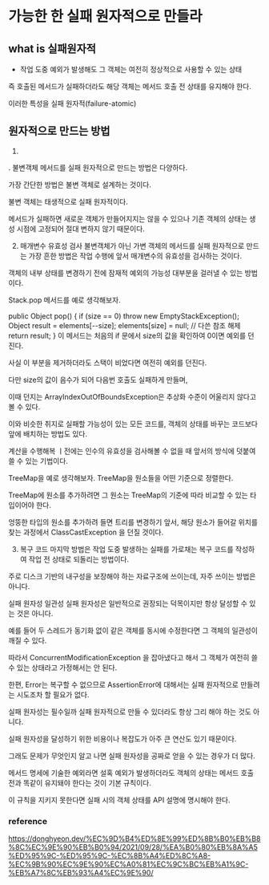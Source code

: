 # 가능한 한 실패 원자적으로 만들라

## what is 실패원자적
- 작업 도중 예외가 발생해도 그 객체는 여전히 정상적으로 사용할 수 있는 상태

즉 호출된 메서드가 실패하더라도 해당 객체는 메서드 호출 전 상태를 유지해야 한다.

이러한 특성을 실패 원자적(failure-atomic) 


## 원자적으로 만드는 방법
1) 

. 불변객체
메서드를 실패 원자적으로 만드는 방법은 다양하다.

가장 간단한 방법은 불변 객체로 설계하는 것이다.

불변 객체는 태생적으로 실패 원자적이다.

메서드가 실패하면 새로운 객체가 만들어지지는 않을 수 있으나 기존 객체의 상태는 생성 시점에 고정되어 절대 변하지 않기 때문이다.

2. 매개변수 유효성 검사
불변객체가 아닌 가변 객체의 메서드를 실패 원자적으로 만드는 가장 흔한 방법은 작업 수행에 앞서 매개변수의 유효성을 검사하는 것이다.

객체의 내부 상태를 변경하기 전에 잠재적 예외의 가능성 대부분을 걸러낼 수 있는 방법이다.

Stack.pop 메서드를 예로 생각해보자.

public Object pop() {
  if (size == 0)
    throw new EmptyStackException();
  Object result = elements[--size];
  elements[size] = null; // 다쓴 참조 해제
  return result;
}
이 메서드는 처음의 if 문에서 size의 값을 확인하여 0이면 예외를 던진다.

사실 이 부분을 제거하더라도 스택이 비었다면 여전히 예외를 던진다.

다만 size의 값이 음수가 되어 다음번 호출도 실패하게 만들며,

이때 던지는 ArrayIndexOutOfBoundsException은 추상화 수준이 어울리지 않다고 볼 수 있다.

이와 비슷한 취지로 실패할 가능성이 있는 모든 코드를, 객체의 상태를 바꾸는 코드보다 앞에 배치하는 방법도 있다.

계산을 수행해복 ㅣ전에는 인수의 유효성을 검사해볼 수 없을 때 앞서의 방식에 덧붙여 쓸 수 있는 기법이다.

TreeMap을 예로 생각해보자. TreeMap을 원소들을 어떤 기준으로 정렬한다.

TreeMap에 원소를 추가하려면 그 원소는 TreeMap의 기준에 따라 비교할 수 있는 타입이어야 한다.

엉뚱한 타입의 원소를 추가하려 들면 트리를 변경하기 앞서, 해당 원소가 들어갈 위치를 찾는 과정에서 ClassCastException 을 던질 것이다.

3. 복구 코드
마지막 방법은 작업 도중 발생하는 실패를 가로채는 복구 코드를 작성하여 작업 전 상태로 되돌리는 방법이다.

주로 디스크 기반의 내구성을 보장해야 하는 자료구조에 쓰이는데, 자주 쓰이는 방법은 아니다.

실패 원자성 일관성
실패 원자성은 일반적으로 권장되는 덕목이지만 항상 달성할 수 있는 것은 아니다.

예를 들어 두 스레드가 동기화 없이 같은 객체를 동시에 수정한다면 그 객체의 일관성이 깨질 수 있다.

따라서 ConcurrentModificationException 을 잡아냈다고 해서 그 객체가 여전히 쓸 수 있는 상태라고 가정해서는 안 된다.

한편, Error는 복구할 수 없으므로 AssertionError에 대해서는 실패 원자적으로 만들려는 시도조차 할 필요가 없다.

실패 원자성는 필수일까
실패 원자적으로 만들 수 있더라도 항상 그리 해야 하는 것도 아니다.

실패 원자성을 달성하기 위한 비용이나 복잡도가 아주 큰 연산도 있기 때문이다.

그래도 문제가 무엇인지 알고 나면 실패 원자성을 공짜로 얻을 수 있는 경우가 더 많다.

메서드 명세에 기술한 예외라면 설혹 예외가 발생하더라도 객체의 상태는 메서드 호출 전과 똑같이 유지돼야 한다는 것이 기본 규칙이다.

이 규칙을 지키지 못한다면 실패 시의 객체 상태를 API 설명에 명시해야 한다.













### reference
https://donghyeon.dev/%EC%9D%B4%ED%8E%99%ED%8B%B0%EB%B8%8C%EC%9E%90%EB%B0%94/2021/09/28/%EA%B0%80%EB%8A%A5%ED%95%9C-%ED%95%9C-%EC%8B%A4%ED%8C%A8-%EC%9B%90%EC%9E%90%EC%A0%81%EC%9C%BC%EB%A1%9C-%EB%A7%8C%EB%93%A4%EC%9E%90/
